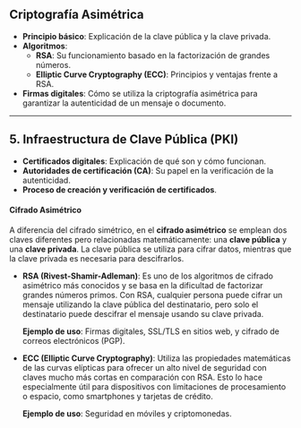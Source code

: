 ## **Criptografía Asimétrica**

- **Principio básico**: Explicación de la clave pública y la clave privada.
- **Algoritmos**:
    - **RSA**: Su funcionamiento basado en la factorización de grandes números.
    - **Elliptic Curve Cryptography (ECC)**: Principios y ventajas frente a RSA.
- **Firmas digitales**: Cómo se utiliza la criptografía asimétrica para garantizar la autenticidad de un mensaje o documento.

---

## 5. **Infraestructura de Clave Pública (PKI)**

- **Certificados digitales**: Explicación de qué son y cómo funcionan.
- **Autoridades de certificación (CA)**: Su papel en la verificación de la autenticidad.
- **Proceso de creación y verificación de certificados**.
#### **Cifrado Asimétrico**

A diferencia del cifrado simétrico, en el **cifrado asimétrico** se emplean dos claves diferentes pero relacionadas matemáticamente: una **clave pública** y una **clave privada**. La clave pública se utiliza para cifrar datos, mientras que la clave privada es necesaria para descifrarlos.

- **RSA (Rivest-Shamir-Adleman)**: Es uno de los algoritmos de cifrado asimétrico más conocidos y se basa en la dificultad de factorizar grandes números primos. Con RSA, cualquier persona puede cifrar un mensaje utilizando la clave pública del destinatario, pero solo el destinatario puede descifrar el mensaje usando su clave privada.

  **Ejemplo de uso**: Firmas digitales, SSL/TLS en sitios web, y cifrado de correos electrónicos (PGP).

- **ECC (Elliptic Curve Cryptography)**: Utiliza las propiedades matemáticas de las curvas elípticas para ofrecer un alto nivel de seguridad con claves mucho más cortas en comparación con RSA. Esto lo hace especialmente útil para dispositivos con limitaciones de procesamiento o espacio, como smartphones y tarjetas de crédito.

  **Ejemplo de uso**: Seguridad en móviles y criptomonedas.
